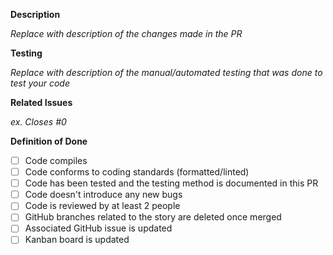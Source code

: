 **Description**

_Replace with description of the changes made in the PR_

**Testing**

_Replace with description of the manual/automated testing that was done to test your code_

**Related Issues**

_ex. Closes #0_

**Definition of Done**

- [ ] Code compiles
- [ ] Code conforms to coding standards (formatted/linted)
- [ ] Code has been tested and the testing method is documented in this PR
- [ ] Code doesn't introduce any new bugs
- [ ] Code is reviewed by at least 2 people
- [ ] GitHub branches related to the story are deleted once merged
- [ ] Associated GitHub issue is updated
- [ ] Kanban board is updated
